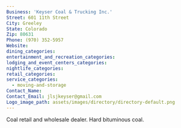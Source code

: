 ```yaml
---
Business: 'Keyser Coal & Trucking Inc.'
Street: 601 11th Street
City: Greeley
State: Colorado
Zip: 80631
Phone: (970) 352-5957
Website:
dining_categories:
entertainment_and_recreation_categories:
lodging_and_event_centers_categories:
nightlife_categories:
retail_categories:
service_categories:
  - moving-and-storage
Contact_Name:
Contact_Email: jlsjkeyser@gmail.com
Logo_image_path: assets/images/directory/directory-default.png
---
```



Coal retail and wholesale dealer. Hard bituminous coal.